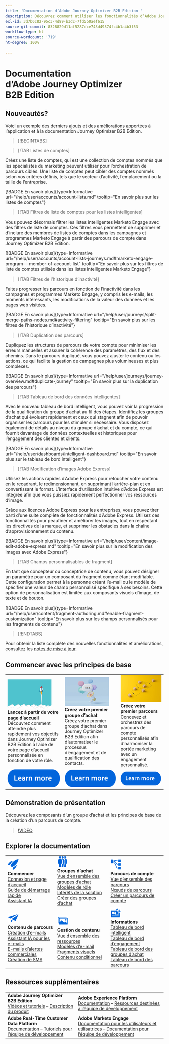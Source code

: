 ```yaml
---
title: 'Documentation d’Adobe Journey Optimizer B2B Edition '
description: Découvrez comment utiliser les fonctionnalités d’Adobe Journey Optimizer B2B Edition pour orchestrer des parcours de compte et de groupe d’achat à l’aide de l’IA générative intégrée et d’une automatisation de pointe.
exl-id: 3d7b6c82-95c3-4d89-b3dc-7fd5b0aef615
source-git-commit: 8328829d11af5287dce743d49374fc4b1a4b3f53
workflow-type: ht
source-wordcount: '719'
ht-degree: 100%

---
```


# Documentation d’Adobe Journey Optimizer B2B Edition 

## Nouveautés?

Voici un exemple des derniers ajouts et des améliorations apportées à l’application et à la documentation Journey Optimizer B2B Edition.

>[!BEGINTABS]

>[!TAB Listes de comptes]

Créez une liste de comptes, qui est une collection de comptes nommés que les spécialistes du marketing peuvent utiliser pour l’orchestration de parcours ciblés. Une liste de comptes peut cibler des comptes nommés selon vos critères définis, tels que le secteur d’activité, l’emplacement ou la taille de l’entreprise.

[!BADGE En savoir plus]{type=Informative url="/help/user/accounts/account-lists.md" tooltip="En savoir plus sur les listes de comptes"}

>[!TAB Filtres de liste de comptes pour les listes intelligentes]

Vous pouvez désormais filtrer les listes intelligentes Marketo Engage avec des filtres de liste de comptes. Ces filtres vous permettent de supprimer et d’inclure des membres de listes de comptes dans les campagnes et programmes Marketo Engage à partir des parcours de compte dans Journey Optimizer B2B Edition.

[!BADGE En savoir plus]{type=Informative url="/help/user/accounts/account-lists-journeys.md#marketo-engage-program---member-of-account-list" tooltip="En savoir plus sur les filtres de liste de comptes utilisés dans les listes intelligentes Marketo Engage"}

>[!TAB Filtres de l’historique d’inactivité]

Faites progresser les parcours en fonction de l’inactivité dans les campagnes et programmes Marketo Engage, y compris les e-mails, les moments intéressants, les modifications de la valeur des données et les pages web visitées.

[!BADGE En savoir plus]{type=Informative url="/help/user/journeys/split-merge-paths-nodes.md#activity-filtering" tooltip="En savoir plus sur les filtres de l’historique d’inactivité"}

>[!TAB Duplication des parcours]

Dupliquez les structures de parcours de votre compte pour minimiser les erreurs manuelles et assurer la cohérence des paramètres, des flux et des chemins. Dans le parcours dupliqué, vous pouvez ajuster le contenu ou les actions, ce qui facilite la gestion de campagnes plus volumineuses et plus complexes.

[!BADGE En savoir plus]{type=Informative url="/help/user/journeys/journey-overview.md#duplicate-journey" tooltip="En savoir plus sur la duplication des parcours"}

>[!TAB Tableau de bord des données intelligentes]

Avec le nouveau tableau de bord intelligent, vous pouvez voir la progression de la qualification du groupe d’achat au fil des étapes. Identifiez les groupes d’achat qui évoluent rapidement et ceux qui stagnent afin de pouvoir organiser les parcours pour les stimuler si nécessaire. Vous disposez également de détails au niveau du groupe d’achat et du compte, ce qui fournit davantage de données contextuelles et historiques pour l’engagement des clientes et clients.

[!BADGE En savoir plus]{type=Informative url="/help/user/dashboards/intelligent-dashboard.md" tooltip="En savoir plus sur le tableau de bord intelligent"}

>[!TAB Modification d’images Adobe Express]

Utilisez les actions rapides d’Adobe Express pour retoucher votre contenu en le recadrant, le redimensionnant, en supprimant l’arrière-plan et en convertissant le format. L’interface d’utilisation intuitive d’Adobe Express est intégrée afin que vous puissiez rapidement perfectionner vos ressources d’image.

Grâce aux licences Adobe Express pour les entreprises, vous pouvez tirer parti d’une suite complète de fonctionnalités d’Adobe Express. Utilisez ces fonctionnalités pour peaufiner et améliorer les images, tout en respectant les directives de la marque, et supprimer les obstacles dans la chaîne d’approvisionnement du contenu.

[!BADGE En savoir plus]{type=Informative url="/help/user/content/image-edit-adobe-express.md" tooltip="En savoir plus sur la modification des images avec Adobe Express"}

>[!TAB Champs personnalisables de fragment]

En tant que concepteur ou conceptrice de contenu, vous pouvez désigner un paramètre pour un composant du fragment comme étant modifiable. Cette configuration permet à la personne créant l’e-mail ou le modèle de spécifier une valeur de champ personnalisé spécifique à ses besoins. Cette option de personnalisation est limitée aux composants visuels d’image, de texte et de bouton.

[!BADGE En savoir plus]{type=Informative url="/help/user/content/fragment-authoring.md#enable-fragment-customization" tooltip="En savoir plus sur les champs personnalisés pour les fragments de contenu"}

>[!ENDTABS]

Pour obtenir la liste complète des nouvelles fonctionnalités et améliorations, consultez les [notes de mise à jour](../user/release-notes/release-notes.md). <!-- Stay up-to-date with the latest changes in our documentation by visiting the [documentation updates page](using/rn/documentation-updates.md).-->

## Commencer avec les principes de base

<table style="table-layout:fixed">
  <tr style="border: 0;">
    <td>
    <a href="home-page.md"><img width="140px" src="./assets/launch.png" alt="Lancement de l’utilisation des produits"></a>
    <div><strong>Lancez à partir de votre page d’accueil</strong><br/>Découvrez comment atteindre plus rapidement vos objectifs dans Journey Optimizer B2B Edition à l’aide de votre page d’accueil personnalisée en fonction de votre rôle.</div>
    </td>
      <td>
    <a href="buying-groups/buying-groups-overview.md"><img width="140px" src="./assets/communication.png" alt="Groupes d’achat"></a>
    <div><strong>Créez votre premier groupe d’achat</strong><br/>Créez votre premier groupe d’achat dans Journey Optimizer B2B Edition afin d’automatiser le processus d’engagement et de qualification des contacts.</div>
    </td>
    <td>
    <a href="journeys/journey-overview.md"><img width="140px" src="./assets/flow.png" alt="Parcours de compte"></a>
    <div><strong>Créez votre premier parcours</strong><br/>Concevez et orchestrez des parcours de compte personnalisés afin d’harmoniser la portée marketing avec un engagement personnalisé. 
    </div>
    </td>
  </tr>
  <tr style="border: 0;">
    <td align="center"><a href="home-page.md"><img src="../assets/learn-more.svg" alt="En savoir plus"></a></td>
    <td align="center"><a href="buying-groups/buying-groups-overview.md"><img src="../assets/learn-more.svg" alt="En savoir plus"></a></td>
    <td align="center"><a href="journeys/journey-overview.md"><img src="../assets/learn-more.svg" alt="En savoir plus"></a></td>
    </tr>
</table>

## Démonstration de présentation

Découvrez les composants d’un groupe d’achat et les principes de base de la création d’un parcours de compte.

>[!VIDEO](https://video.tv.adobe.com/v/3432054?quality=12)

## Explorer la documentation

<table style="table-layout:auto">
  <tr style="border: 0;">
    <td>
      <img src="../assets/do-not-localize/icon-quick-start.svg" width="35px" alt="Commencer"><br/>
      <strong>Commencer</strong><br/><a href="home-page.md">Connexion et page d’accueil</a><br/><a href="./start/get-started.md">Guide de démarrage rapide</a> <br/><a href="./ai-assistant/ai-assistant-overview.md">Assistant IA</a>
    </td>
    <!--
    <td>
      <img src="../assets/do-not-localize/icon-configure.svg" width="35px"><br/>
      <strong>Configuration<br/>administration</strong><br/><a href="using/configuration/channel-surfaces.md">Channel surfaces</a> - <a href="using/configuration/about-data-sources-events-actions.md">Configure journeys</a>  - <a href="using/administration/permissions-overview.md">Access control</a> - <a href="using/administration/sandboxes.md">Sandboxes management</a>
    </td> -->
    <td>
      <img src="../assets/do-not-localize/icon_audience.svg" width="35px" alt="Groupes d’achat"><br/>
      <strong>Groupes d’achat</strong><br/><a href="./buying-groups/buying-groups-overview.md">Vue d’ensemble des groupes d’achat</a><br/><a href="./buying-groups/buying-groups-role-templates.md">Modèles de rôle</a><br/><a href="./buying-groups/solution-interests.md">Intérêts de la solution</a><br/><a href="./buying-groups/buying-groups-create.md">Créer des groupes d’achat</a>
    </td>
    <td>
      <img src="../assets/do-not-localize/icon-paths.svg" width="35px" alt="Parcours de compte"><br/>
      <strong>Parcours de compte</strong><br/><a href="./journeys/journey-overview.md">Vue d’ensemble des parcours</a><br/><a href="./journeys/journey-nodes.md">Nœuds de parcours </a><br/><a href="./journeys/journey-overview.md#create-an-account-journey">Créer un parcours de compte</a>
    </td>
  </tr>
  <tr style="border: 0;">
    <td>
      <img src="../assets/do-not-localize/icon-campaign.svg" width="35px" alt="Contenu de parcours"><br/>
      <strong>Contenu de parcours</strong><br/><a href="./content/email-authoring.md">Création d’e-mails</a><br/><a href="./content/ai-assistant-emails.md">Assistant IA pour les e-mails</a><br/><a href="./content/sales-alert-email.md">E-mails d’alertes commerciales</a><br/><a href="./content/sms-authoring.md">Création de SMS</a>
    </td>
        <td>
      <img src="../assets/do-not-localize/icon_assets.svg" width="35px" alt="Gestion de contenu"><br/>
      <strong>Gestion de contenu</strong><br/><a href="./content/assets-overview.md">Vue d’ensemble des ressources</a><br/><a href="./content/email-templates.md">Modèles d’e-mail</a><br/><a href="./content/fragments.md">Fragments visuels</a><br/><a href="./content/conditional-content.md">Contenu conditionnel</a>
    </td>
    <td>
      <img src="../assets/do-not-localize/icon-offer.svg" width="35px" alt="Informations et tableaux de bord"><br/>
      <strong>Informations</strong><br/><a href="./dashboards/intelligent-dashboard.md">Tableau de bord intelligent</a><br/><a href="./dashboards/engagement-dashboard.md">Tableau de bord d’engagement</a><br/><a href="./dashboards/buying-groups-dashboard.md">Tableau de bord des groupes d’achat</a><br/><a href="./dashboards/journeys-dashboard.md">Tableau de bord des parcours</a>
    </td>

</tr>
</table>

## Ressources supplémentaires

<table style="table-layout:fixed"><tr style="border: 0;">
<tr><td><strong>Adobe Journey Optimizer B2B Edition</strong><br/>
<a href="https://experienceleague.adobe.com/fr/docs/journey-optimizer-b2b-learn/tutorials/overview" target="_blank">Vidéos et tutoriels</a> – <a href="https://helpx.adobe.com/fr/legal/product-descriptions/adobe-journey-optimizer-b2b.html" target="_blank">Description du produit</a> <!-- - <a href="https://www.adobe.com/content/dam/cc/en/security/pdfs/AJO_SecurityOverview.pdf" target="_blank">Security overview (PDF)</a> - <a href="https://developer.adobe.com/journey-optimizer-apis/" target="_blank">APIs reference</a> - <a href="https://experienceleague.adobe.com/tools/ajo-schemas/schema-dictionary.html?lang=fr" target="_blank">Journey Optimizer Schema Dictionary</a> -->
</td>
<td><strong>Adobe Experience Platform</strong><br/>
<a href="https://experienceleague.adobe.com/fr/docs/experience-platform/landing/home" target="_blank">Documentation</a> – <a href="https://business.adobe.com/fr/products/experience-platform/documentation-and-developer-resources.html" target="_blank">Ressources destinées à l’équipe de développement</a>
</td></tr>
<tr><td><strong>Adobe Real-Time Customer Data Platform</strong><br/>
<a href="https://experienceleague.adobe.com/fr/docs/experience-platform/rtcdp/home" target="_blank">Documentation</a> – <a href="https://experienceleague.adobe.com/fr/docs/platform-learn/getting-started-for-data-architects-and-data-engineers/overview" target="_blank">Tutoriels pour l’équipe de développement</a>
</td><td><strong>Adobe Marketo Engage</strong><br/>
<a href="https://experienceleague.adobe.com/fr/docs/marketo/using/home" target="_blank">Documentation pour les utilisateurs et utilisatrices</a> – <a href="https://experienceleague.adobe.com/fr/docs/marketo-developer/marketo/home" target="_blank">Documentation pour l’équipe de développement</a>
</td>
</tr></table>

